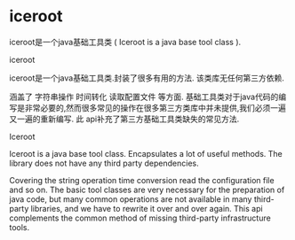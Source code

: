 # iceroot
iceroot是一个java基础工具类 ( Iceroot is a java base tool class ).

iceroot

iceroot是一个java基础工具类.封装了很多有用的方法.
该类库无任何第三方依赖.

涵盖了 字符串操作 时间转化 读取配置文件 等方面.
基础工具类对于java代码的编写是非常必要的,然而很多常见的操作在很多第三方类库中并未提供,我们必须一遍又一遍的重新编写.
此 api补充了第三方基础工具类缺失的常见方法.

Iceroot

Iceroot is a java base tool class. Encapsulates a lot of useful methods.
The library does not have any third party dependencies.

Covering the string operation time conversion read the configuration file and so on.
The basic tool classes are very necessary for the preparation of java code, but many common operations are not available in many third-party libraries, and we have to rewrite it over and over again.
This api complements the common method of missing third-party infrastructure tools.
